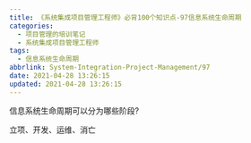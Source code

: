 ```yaml
---
title: 《系统集成项目管理工程师》必背100个知识点-97信息系统生命周期
categories:
  - 项目管理的培训笔记
  - 系统集成项目管理工程师
tags:
  - 信息系统生命周期
abbrlink: System-Integration-Project-Management/97
date: 2021-04-28 13:26:15
updated: 2021-04-28 13:26:15
---
```


信息系统生命周期可以分为哪些阶段?

立项、开发、运维、消亡
